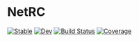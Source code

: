 # NetRC

[![Stable](https://img.shields.io/badge/docs-stable-blue.svg)](https://natgeo-wong.github.io/NetRC.jl/stable/)
[![Dev](https://img.shields.io/badge/docs-dev-blue.svg)](https://natgeo-wong.github.io/NetRC.jl/dev/)
[![Build Status](https://github.com/natgeo-wong/NetRC.jl/actions/workflows/CI.yml/badge.svg?branch=main)](https://github.com/natgeo-wong/NetRC.jl/actions/workflows/CI.yml?query=branch%3Amain)
[![Coverage](https://codecov.io/gh/natgeo-wong/NetRC.jl/branch/main/graph/badge.svg)](https://codecov.io/gh/natgeo-wong/NetRC.jl)
